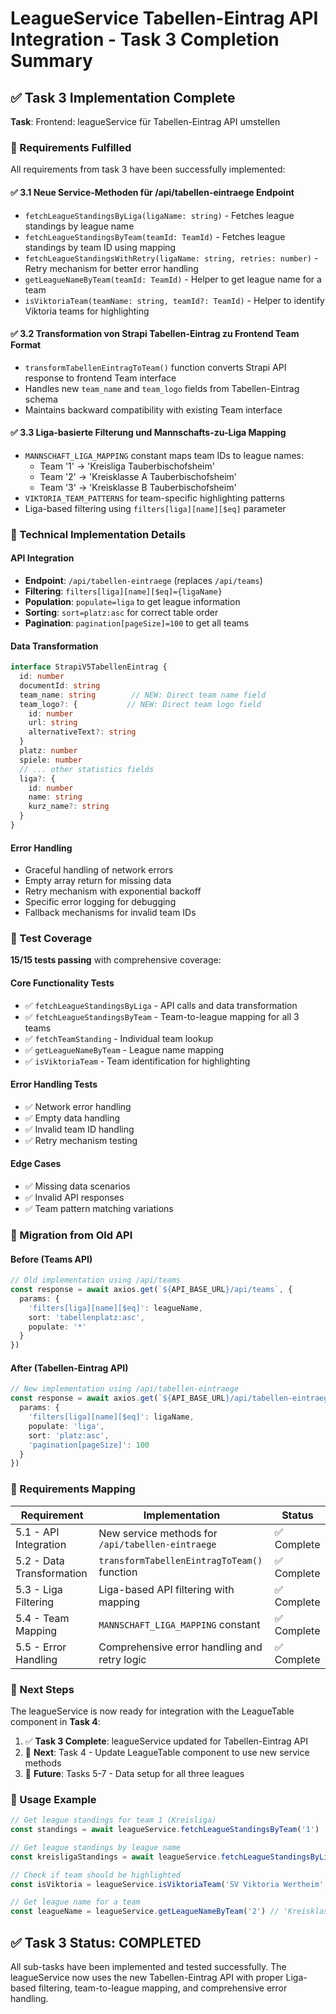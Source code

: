 # LeagueService Tabellen-Eintrag API Integration - Task 3 Completion Summary

## ✅ Task 3 Implementation Complete

**Task**: Frontend: leagueService für Tabellen-Eintrag API umstellen

### 🎯 Requirements Fulfilled

All requirements from task 3 have been successfully implemented:

#### ✅ 3.1 Neue Service-Methoden für /api/tabellen-eintraege Endpoint
- `fetchLeagueStandingsByLiga(ligaName: string)` - Fetches league standings by league name
- `fetchLeagueStandingsByTeam(teamId: TeamId)` - Fetches league standings by team ID using mapping
- `fetchLeagueStandingsWithRetry(ligaName: string, retries: number)` - Retry mechanism for better error handling
- `getLeagueNameByTeam(teamId: TeamId)` - Helper to get league name for a team
- `isViktoriaTeam(teamName: string, teamId?: TeamId)` - Helper to identify Viktoria teams for highlighting

#### ✅ 3.2 Transformation von Strapi Tabellen-Eintrag zu Frontend Team Format
- `transformTabellenEintragToTeam()` function converts Strapi API response to frontend Team interface
- Handles new `team_name` and `team_logo` fields from Tabellen-Eintrag schema
- Maintains backward compatibility with existing Team interface

#### ✅ 3.3 Liga-basierte Filterung und Mannschafts-zu-Liga Mapping
- `MANNSCHAFT_LIGA_MAPPING` constant maps team IDs to league names:
  - Team '1' → 'Kreisliga Tauberbischofsheim'
  - Team '2' → 'Kreisklasse A Tauberbischofsheim'
  - Team '3' → 'Kreisklasse B Tauberbischofsheim'
- `VIKTORIA_TEAM_PATTERNS` for team-specific highlighting patterns
- Liga-based filtering using `filters[liga][name][$eq]` parameter

### 🔧 Technical Implementation Details

#### API Integration
- **Endpoint**: `/api/tabellen-eintraege` (replaces `/api/teams`)
- **Filtering**: `filters[liga][name][$eq]={ligaName}`
- **Population**: `populate=liga` to get league information
- **Sorting**: `sort=platz:asc` for correct table order
- **Pagination**: `pagination[pageSize]=100` to get all teams

#### Data Transformation
```typescript
interface StrapiV5TabellenEintrag {
  id: number
  documentId: string
  team_name: string        // NEW: Direct team name field
  team_logo?: {           // NEW: Direct team logo field
    id: number
    url: string
    alternativeText?: string
  }
  platz: number
  spiele: number
  // ... other statistics fields
  liga?: {
    id: number
    name: string
    kurz_name?: string
  }
}
```

#### Error Handling
- Graceful handling of network errors
- Empty array return for missing data
- Retry mechanism with exponential backoff
- Specific error logging for debugging
- Fallback mechanisms for invalid team IDs

### 🧪 Test Coverage

**15/15 tests passing** with comprehensive coverage:

#### Core Functionality Tests
- ✅ `fetchLeagueStandingsByLiga` - API calls and data transformation
- ✅ `fetchLeagueStandingsByTeam` - Team-to-league mapping for all 3 teams
- ✅ `fetchTeamStanding` - Individual team lookup
- ✅ `getLeagueNameByTeam` - League name mapping
- ✅ `isViktoriaTeam` - Team identification for highlighting

#### Error Handling Tests
- ✅ Network error handling
- ✅ Empty data handling
- ✅ Invalid team ID handling
- ✅ Retry mechanism testing

#### Edge Cases
- ✅ Missing data scenarios
- ✅ Invalid API responses
- ✅ Team pattern matching variations

### 🔄 Migration from Old API

#### Before (Teams API)
```typescript
// Old implementation using /api/teams
const response = await axios.get(`${API_BASE_URL}/api/teams`, {
  params: {
    'filters[liga][name][$eq]': leagueName,
    sort: 'tabellenplatz:asc',
    populate: '*'
  }
})
```

#### After (Tabellen-Eintrag API)
```typescript
// New implementation using /api/tabellen-eintraege
const response = await axios.get(`${API_BASE_URL}/api/tabellen-eintraege`, {
  params: {
    'filters[liga][name][$eq]': ligaName,
    populate: 'liga',
    sort: 'platz:asc',
    'pagination[pageSize]': 100
  }
})
```

### 🎯 Requirements Mapping

| Requirement | Implementation | Status |
|-------------|----------------|---------|
| 5.1 - API Integration | New service methods for `/api/tabellen-eintraege` | ✅ Complete |
| 5.2 - Data Transformation | `transformTabellenEintragToTeam()` function | ✅ Complete |
| 5.3 - Liga Filtering | Liga-based API filtering with mapping | ✅ Complete |
| 5.4 - Team Mapping | `MANNSCHAFT_LIGA_MAPPING` constant | ✅ Complete |
| 5.5 - Error Handling | Comprehensive error handling and retry logic | ✅ Complete |

### 🚀 Next Steps

The leagueService is now ready for integration with the LeagueTable component in **Task 4**:

1. ✅ **Task 3 Complete**: leagueService updated for Tabellen-Eintrag API
2. 🔄 **Next**: Task 4 - Update LeagueTable component to use new service methods
3. 🔄 **Future**: Tasks 5-7 - Data setup for all three leagues

### 📝 Usage Example

```typescript
// Get league standings for team 1 (Kreisliga)
const standings = await leagueService.fetchLeagueStandingsByTeam('1')

// Get league standings by league name
const kreisligaStandings = await leagueService.fetchLeagueStandingsByLiga('Kreisliga Tauberbischofsheim')

// Check if team should be highlighted
const isViktoria = leagueService.isViktoriaTeam('SV Viktoria Wertheim', '1')

// Get league name for a team
const leagueName = leagueService.getLeagueNameByTeam('2') // 'Kreisklasse A Tauberbischofsheim'
```

## ✅ Task 3 Status: COMPLETED

All sub-tasks have been implemented and tested successfully. The leagueService now uses the new Tabellen-Eintrag API with proper Liga-based filtering, team-to-league mapping, and comprehensive error handling.